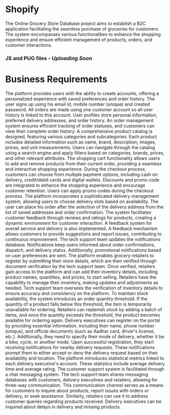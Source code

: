 # Shopify
The Online Grocery Store Database project aims to establish a B2C application facilitating the seamless purchase of groceries for customers. The system encompasses various functionalities to enhance the shopping experience and ensure efficient management of products, orders, and customer interactions.

### JS and PUG files - _Uploading Soon_

# Business Requirements
The platform provides users with the ability to create accounts, offering a personalized
experience with saved preferences and order history. The user signs up using his email
id, mobile number (unique) and created password. All orders are made using one
customer account so all user history is linked to this account. User profiles store
personal information, preferred delivery addresses, and order history. An order
management system ensures efficient tracking of order statuses, and customers can
view their complete order history.
A comprehensive product catalog is designed, featuring various categories and
subcategories. Each product includes detailed information such as name, brand,
description, images, prices, and unit measurements. Users can navigate through the
catalog using a search engine and apply filters based on categories, brands, prices, and
other relevant attributes.
The shopping cart functionality allows users to add and remove products from their
current order, providing a seamless and interactive shopping experience. During the
checkout process, customers can choose from multiple payment options, including cash
on delivery, credit/debit cards and digital wallets. Discounts and promo code are
integrated to enhance the shopping experience and encourage customer retention.
Users can apply promo codes during the checkout process. The platform incorporates a
sophisticated delivery management system, allowing users to choose delivery slots
based on availability. The user can place his order after the selection of the delivery
address from the list of saved addresses and order confirmation.
The system facilitates customer feedback through reviews and ratings for products,
creating a dynamic environment for customer interaction. A feedback system for overall
service and delivery is also implemented. A feedback mechanism allows customers to
provide suggestions and report issues, contributing to continuous improvement.
The tech support team updates the notifications database. Notifications keep users
informed about order confirmations, dispatch, and delivery status. Additionally,
promotional notifications based on user preferences are sent.
The platform enables grocery retailers to register by submitting their store details, which
are then verified through document verification by the tech support team. Once verified,
retailers gain access to the platform and can add their inventory details, including
product names, quantities, and prices, to start selling.
Retailers have the capability to manage their inventory, making updates and
adjustments as needed. Tech support team oversees the verification of inventory details
to ensure accuracy and consistency on the platform.
To maintain stock availability, the system introduces an order quantity threshold. If the
quantity of a product falls below this threshold, the item is temporarily unavailable for
ordering. Retailers can replenish stock by adding a batch of items, and once the
quantity exceeds the threshold, the product becomes available for ordering again.
Delivery executives can register on the portal by providing essential information,
including their name, phone number (unique), and official documents (such as Aadhar
card, driver's license, etc.). Additionally, they need to specify their mode of delivery,
whether it be a bike, cycle, or another mode. Upon successful registration, they start
receiving notifications for nearby delivery requests. These notifications prompt them to
either accept or deny the delivery request based on their availability and location. The
platform introduces statistical metrics linked to each delivery executive's account. These
statistics include average delivery time and average rating.
The customer support system is facilitated through a chat messaging system. The tech
support team shares messaging databases with customers, delivery executives and
retailers, allowing for three-way communication. This communication channel serves as
a means for customers to inquire about products, report issues with orders or delivery,
or seek assistance. Similarly, retailers can use it to address customer queries regarding
products received. Delivery executives can be inquired about delays in delivery and
missing products.
